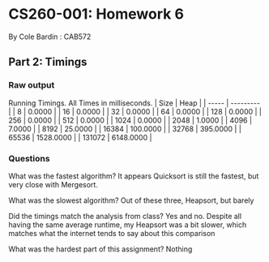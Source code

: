 # CS260-001: Homework 6

By Cole Bardin : CAB572

## Part 2: Timings

### Raw output

Running Timings.
All Times in milliseconds.
|    Size |       Heap |
| ----- | --------- |
|       8 |     0.0000 |
|      16 |     0.0000 |
|      32 |     0.0000 |
|      64 |     0.0000 |
|     128 |     0.0000 |
|     256 |     0.0000 |
|     512 |     0.0000 |
|    1024 |     0.0000 |
|    2048 |     1.0000 |
|    4096 |     7.0000 |
|    8192 |    25.0000 |
|   16384 |   100.0000 |
|   32768 |   395.0000 |
|   65536 |  1528.0000 |
|  131072 |  6148.0000 |

### Questions

What was the fastest algorithm?
It appears Quicksort is still the fastest, but very close with Mergesort.

What was the slowest algorithm?
Out of these three, Heapsort, but barely

Did the timings match the analysis from class?
Yes and no. Despite all having the same average runtime, my Heapsort was a bit slower, which matches what the internet tends to say about this comparison

What was the hardest part of this assignment?
Nothing